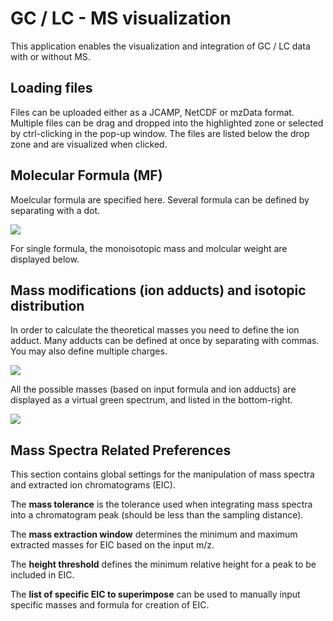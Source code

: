 # GC / LC - MS visualization

This application enables the visualization and integration of GC / LC data with or without MS.

## Loading files

Files can be uploaded either as a JCAMP, NetCDF or mzData format. Multiple files can be drag and dropped into the highlighted zone or selected by ctrl-clicking in the pop-up window. The files are listed below the drop zone and are visualized when clicked.

## Molecular Formula (MF)

Moelcular formula are specified here. Several formula can be defined  by separating with a dot.

![](https://lh3.googleusercontent.com/sTvEo8mg8DIf5Bgh38vQ51FrgJ4aefD-NfBN5YmWyqOb8xGq83tihP7z6uEGAEayrjm8TnfMwiI1kdoO2hVpZeqNJ_S6OWUl4qWUWPVEk2s1da800EQYOt6fSzJcR6rDOq0kx7Bz)

For single formula, the monoisotopic mass and molcular weight are displayed below.

## Mass modifications (ion adducts) and isotopic distribution

In order to calculate the theoretical masses you need to define the ion adduct. Many adducts can be defined at once by separating with commas. You may also define multiple charges.

![](https://lh6.googleusercontent.com/maqWk3vtxvGSjUVsc_bRowmfoUg0hXoRTN7apqtmt8AljmSkDPnoM8SEkRM8tuAg19_cNoKR0BDYR8D1-uXpeUmdDqIFISkkH70PnhdU4I1uOH51ENzhjEn3cPGdCrvJToNGzNYu)

All the possible masses (based on input formula and ion adducts) are displayed as a virtual green spectrum, and listed in the bottom-right.

![](https://lh4.googleusercontent.com/R3i42Ayr7NoSP1c3h-NHzjiTuiOdzxMmuzW15a4FvQdprryfbUGE0MPPvwOImvz96wnexEipN2gaQzrzLCnH7I-ALOiKRd2iESA21YIcI6Kj8o9sMrddcMAMAU9s5KYgXU_j8v-N)

## Mass Spectra Related Preferences

This section contains global settings for the manipulation of mass spectra and extracted ion chromatograms \(EIC\).

The **mass tolerance** is the tolerance used when integrating mass spectra into a chromatogram peak (should be less than the sampling distance).

The **mass extraction window** determines the minimum and maximum extracted masses for EIC based on the input m/z.

The **height threshold** defines the minimum relative height for a peak to be included in EIC.

The **list of specific EIC to superimpose** can be used to manually input specific masses and formula for creation of EIC.